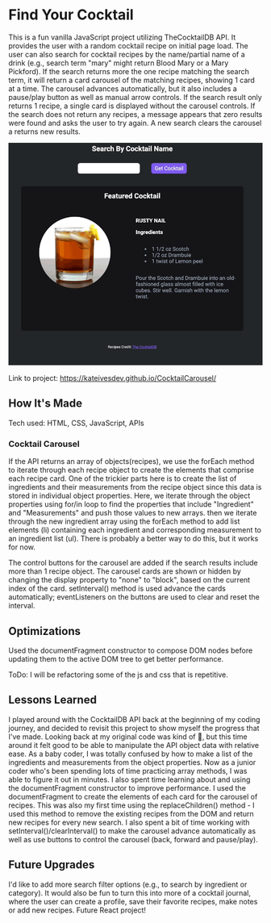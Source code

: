 # Find Your Cocktail

This is a fun vanilla JavaScript project utilizing TheCocktailDB API. It provides the user with a random cocktail recipe on initial page load. The user can also search for cocktail recipes by the name/partial name of a drink (e.g., search term "mary" might return Blood Mary or a Mary Pickford). If the search returns more the one recipe matching the search term, it will return a card carousel of the matching recipes, showing 1 card at a time. The carousel advances automatically, but it also includes a pause/play button as well as manual arrow controls. If the search result only returns 1 recipe, a single card is displayed without the carousel controls. If the search does not return any recipes, a message appears that zero results were found and asks the user to try again. A new search clears the carousel a returns new results.

![CocktailSearch](https://github.com/KateIvesDev/CocktailCarousel/blob/be45b2f6f567d0492b9838bb1d3efe31be58fd03/img/CocktailSearch.gif)

Link to project: https://kateivesdev.github.io/CocktailCarousel/

## How It's Made
Tech used: HTML, CSS, JavaScript, APIs

### Cocktail Carousel
If the API returns an array of objects(recipes), we use the forEach method to iterate through each recipe object to create the elements that comprise each recipe card. One of the trickier parts here is to create the list of ingredients and their measurements from the recipe object since this data is stored in individual object properties. Here, we iterate through the object properties using for/in loop to find the properties that include "Ingredient" and "Measurements" and push those values to new arrays. then we iterate through the new ingredient array using the forEach method to add list elements (li) containing each ingredient and corresponding measurement to an ingredient list (ul). There is probably a better way to do this, but it works for now. 

The control buttons for the carousel are added if the search results include more than 1 recipe object. The carousel cards are shown or hidden by changing the display property to "none" to "block", based on the current index of the card. setInterval() method is used advance the cards automatically; eventListeners on the buttons are used to clear and reset the interval.

## Optimizations
Used the documentFragment constructor to compose DOM nodes before updating them to the active DOM tree to get better performance. 

ToDo: I will be refactoring some of the js and css that is repetitive.

## Lessons Learned
I played around with the CocktailDB API back at the beginning of my coding journey, and  decided to revisit this project to show myself the progress that I've made. Looking back at my original code was kind of 🥴, but this time around it felt good to be able to manipulate the API object data with relative ease. As a baby coder, I was totally confused by how to make a list of the ingredients and measurements from the object properties. Now as a junior coder who's been spending lots of time practicing array methods, I was able to figure it out in minutes. I also spent time learning about and using the documentFragment constructor to improve performance. I used the documentFragment to create the elements of each card for the carousel of recipes. This was also my first time using the replaceChildren() method - I used this method to remove the existing recipes from the DOM and return new recipes for every new search. I also spent a bit of time working with setInterval()/clearInterval() to make the carousel advance automatically as well as use buttons to control the carousel (back, forward and pause/play).

## Future Upgrades
I'd like to add more search filter options (e.g., to search by ingredient or category). It would also be fun to turn this into more of a cocktail journal, where the user can create a profile, save their favorite recipes, make notes or add new recipes. Future React project!


